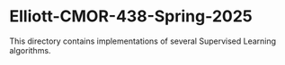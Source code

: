 # Elliott-CMOR-438-Spring-2025
This directory contains implementations of several Supervised Learning algorithms.
